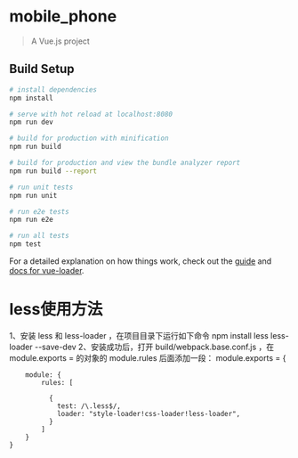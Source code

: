 # mobile_phone

> A Vue.js project

## Build Setup

``` bash
# install dependencies
npm install

# serve with hot reload at localhost:8080
npm run dev

# build for production with minification
npm run build

# build for production and view the bundle analyzer report
npm run build --report

# run unit tests
npm run unit

# run e2e tests
npm run e2e

# run all tests
npm test
```

For a detailed explanation on how things work, check out the [guide](http://vuejs-templates.github.io/webpack/) and [docs for vue-loader](http://vuejs.github.io/vue-loader).


# less使用方法
1、安装 less 和 less-loader ，在项目目录下运行如下命令
	npm install less less-loader --save-dev
2、安装成功后，打开 build/webpack.base.conf.js ，在 module.exports = 的对象的 module.rules 后面添加一段：
	module.exports = {
	 
	    module: {
	        rules: [
	        
	          {
	            test: /\.less$/,
	            loader: "style-loader!css-loader!less-loader",
	          }
	        ]
	    }
	}